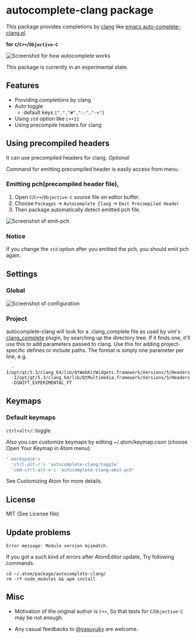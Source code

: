 # autocomplete-clang package

This package provides completions by [clang](http://clang.llvm.org/)
like [emacs auto-complete-clang.el](https://github.com/brianjcj/auto-complete-clang).

**for `C`/`C++`/`Objective-C`**

![Screenshot for how autocomplete works](https://raw.githubusercontent.com/yasuyuky/autocomplete-clang/DocumentImage/images/autocomplete-clang.gif)

This package is currently in an experimental state.

## Features

- Providing completions by clang
- Auto toggle
  - default keys `[".","#","::","->"]`
- Using `std` option like `c++11`
- Using precompile headers for clang

## Using precompiled headers

It can use precompiled headers for clang. *Optional*

Command for emitting precompiled header is easily access from menu.

### Emitting pch(precompiled header file),

1. Open `C`/`C++`/`Objective-C` source file on editor buffer.
2. Choose `Packages` -> `Autocomplete Clang` -> `Emit Precompiled Header`
3. Then package automatically detect emitted pch file.

![Screenshot of emit-pch](https://raw.githubusercontent.com/yasuyuky/autocomplete-clang/DocumentImage/images/autocomplete-clang-emit-pch.png)

### Notice

If you change the `std` option after you emitted the pch, you should emit pch again.


## Settings

### Global

![Screenshot of configuration](https://raw.githubusercontent.com/yasuyuky/autocomplete-clang/DocumentImage/images/autocomplete-clang-settings.png)

### Project

autocomplete-clang will look for a .clang_complete file as used by vim's [clang_complete](https://github.com/Rip-Rip/clang_complete) plugin, by searching up the directory tree. If it finds one, it'll use this to add parameters passed to clang. Use this for adding project-specific defines or include paths. The format is simply one parameter per line, e.g.
```
  -I/opt/qt/5.3/clang_64/lib/QtWebKitWidgets.framework/Versions/5/Headers
  -I/opt/qt/5.3/clang_64/lib/QtMultimedia.framework/Versions/5/Headers
  -DSWIFT_EXPERIMENTAL_FT
```

## Keymaps

### Default keymaps

`ctrl+alt+/`: toggle

Also you can customize keymaps by editing ~/.atom/keymap.cson
(choose Open Your Keymap in Atom menu):

```cson
'.workspace':
  'ctrl-alt-/': 'autocomplete-clang:toggle'
  'cmd-ctrl-alt-e': 'autocomplete-clang:emit-pch'
```

See Customizing Atom for more details.

## License

MIT (See License file)

## Update problems

    Error message: Module version mismatch.

If you got a such kind of errors after AtomEditor update, Try following commands.

    cd ~/.atom/package/autocomplete-clang/
    rm -rf node_modules && apm install

## Misc

- Motivation of the original author is `C++`,
  So that tests for `C`/`Objective-C` may be not enough.

- Any casual feedbacks to [@yasuyuky](https://twitter.com/yasuyuky) are welcome.
